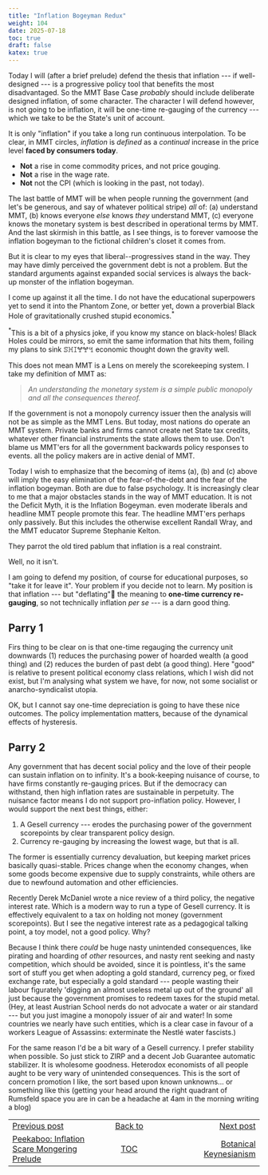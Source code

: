 ```yaml
---
title: "Inflation Bogeyman Redux"
weight: 104
date: 2025-07-18
toc: true
draft: false
katex: true
---
```


Today I will (after a brief prelude) defend the thesis that inflation --- if 
well-designed --- is a progressive policy tool that benefits the most 
disadvantaged. So the MMT Base Case _probably_ should include deliberate 
designed inflation, of some character. The character I will defend however, 
is not going to be inflation, it will be one-time re-gauging of the 
currency --- which we take to be the State's unit of account. 

It is only "inflation" if you take a long run continuous interpolation. 
To be clear, in MMT circles, _inflation_ is _defined_ as a _continual_ 
increase in the price level **faced by consumers today**.

* **Not** a rise in come commodity prices, and not price gouging.
* **Not** a rise in the wage rate.
* **Not** not the CPI (which is looking in the past, not today).

The last battle of MMT will be when people running the government (and let's 
be generous, and say of whatever political stripe) _all_ of: 
(a) understand MMT, (b) knows everyone _else_ knows _they_ understand 
MMT, (c) everyone knows the monetary system is best described in 
operational terms by MMT.
And the last skirmish in this battle, as I see things, is to forever 
vamoose the inflation bogeyman to the fictional children's closet it 
comes from.

But it is clear to my eyes that liberal--progressives stand in the way. 
They may have dimly perceived the government debt is not a problem. But 
the standard arguments against expanded social services is always the 
back-up monster of the inflation bogeyman. 

I come up against it all the time. I do not have the educational 
superpowers yet to send it into the Phantom Zone, or better yet, down 
a proverbial Black Hole of gravitationally crushed stupid 
economics.${}^\ast$

${}^\ast$This is a bit of a physics joke, if you know my stance 
on black-holes! Black Holes could be mirrors, so emit the same information 
that hits them, foiling my plans to sink ꕷꖾꕯꖡꖡꔇ economic thought down 
the gravity well.















This does not mean MMT is a Lens on merely the scorekeeping system. I 
take my definition of MMT as:

> _An understanding the monetary system is a simple public monopoly and 
all the consequences thereof._

If the government is not a monopoly currency issuer then the analysis will 
not be as simple as the MMT Lens. But today, most nations do operate an 
MMT system. Private banks and firms cannot create net State tax credits, 
whatever other financial instruments the state allows them to use. 
Don't blame us MMT'ers for all the government backwards policy 
responses to events. all the policy makers are in active denial of MMT.

Today I wish to emphasize that the becoming of items (a), (b) and (c) above 
will imply the easy elimination of the fear-of-the-debt and the fear of the 
inflation bogeyman.  Both are due to false psychology.
It is increasingly clear to me that a major obstacles stands in the 
way of MMT education. It is not the Deficit Myth, it is the 
Inflation Bogeyman. even moderate liberals and headline MMT people promote 
this fear. The headline MMT'ers perhaps only passively. But this includes 
the otherwise excellent Randall Wray, and the MMT educator 
Supreme Stephanie Kelton. 

They parrot the old tired pablum that inflation is a real constraint.

Well, no it isn't.

I am going to defend my position, of course for educational purposes, 
so "take it for leave it". Your problem if you decide not to learn.
My position is that inflation --- but "deflating"🤣 the meaning to 
**one-time currency re-gauging**, so not technically 
inflation _per se_ --- is a darn good thing.

## Parry 1

Firs thing to be clear on is that one-time regauging the currency unit 
downwards (1) reduces the purchasing power of hoarded wealth (a good thing) 
and (2) reduces the burden of past debt (a good thing). Here "good" is 
relative to present political economy class relations, which I wish did 
not exist, but I'm analysing what system we have, for now, not some 
socialist or anarcho-syndicalist utopia.

OK, but I cannot say one-time depreciation is going to have these nice 
outcomes. The policy implementation matters, because of the dynamical 
effects of hysteresis.







## Parry 2

Any government that has decent social policy and the love of their people 
can sustain inflation on to infinity. It's a book-keeping nuisance of 
course, to have firms constantly re-gauging prices. But if the democracy can 
withstand, then high inflation rates are sustainable in perpetuity. 
The nuisance factor means I do not support pro-inflation policy. However, 
I would support the next best things, either:
1. A Gesell currency --- erodes the purchasing power of the government 
scorepoints by clear transparent policy design.
2. Currency re-gauging by increasing the lowest wage, but that is all.

The former is essentially currency devaluation, but keeping market prices 
basically quasi-stable.  Prices change when the economy changes, when some 
goods become expensive due to supply constraints, while others are due 
to newfound automation and other efficiencies.

Recently Derek McDaniel wrote a nice review of a third policy, the 
negative interest rate. Which is a modern way to run a type of 
Gesell currency. It is effectively equivalent to a tax on holding not 
money (government scorepoints). But I see the negative interest rate 
as a pedagogical talking point, a toy model, not a good policy.  Why?

Because I think there _could_ be huge nasty unintended consequences, like 
pirating and hoarding of _other_ resources, and nasty rent seeking and 
nasty competition, which should be avoided, since it is pointless, it's the 
same sort of stuff you get when adopting a gold standard, currency peg, or 
fixed exchange rate, but especially a gold standard --- people wasting 
their labour figurately 'digging an almost useless metal up out of the 
ground' all just because the government promises to redeem taxes for the 
stupid metal. (Hey, at least Austrian School nerds do not advocate a water 
or air standard --- but you just imagine a monopoly issuer of air and water! 
In some countries we nearly have such entities, which is a clear case in 
favour of a workers League of Assassins: exterminate the Nestlé water 
fascists.)

For the same reason I'd be a bit wary of a Gesell currency. I prefer 
stability when possible. So just stick to ZIRP and a decent Job Guarantee 
automatic stabilizer. It is wholesome goodness. Heterodox economists of 
all people aught to be very wary of unintended consequences.  This is the 
sort of concern promotion I like, the sort based upon known unknowns... or 
something like this (getting your head around the right quadrant of 
Rumsfeld space you are in can be a headache at 4am in the morning 
writing a blog)



<table style="border-collapse: collapse; border=0;">
    <colgroup>
       <col span="1" style="width: 20%;">
       <col span="1" style="width: 20%;">
       <col span="1" style="width: 20%;">
    </colgroup>
<tr style="border: 1px solid color:#0f0f0f;">
<td style="border: 1px solid color:#0f0f0f;">
<a href="../102_peekaboo_inflation_scare_mongering_prelude">Previous post</a></td>
<td style="border: 1px solid color:#0f0f0f; text-align:center;">
<a href="../">Back to</a></td>
<td style="border: 1px solid color:#0f0f0f; text-align:right;">
<a href="../104_botanical_keynesianism">Next post</a></td>
</tr>
<tr style="border: 1px solid color:#0f0f0f;">
<td style="border: 1px solid color:#0f0f0f;">
<a href="../102_peekaboo_inflation_scare_mongering_prelude">Peekaboo: Inflation Scare Mongering Prelude</a></td>
<td style="border: 1px solid color:#0f0f0f; text-align:center;">
<a href="../">TOC</a></td>
<td style="border: 1px solid color:#0f0f0f; text-align:right;">
<a href="../104_botanical_keynesianism">Botanical Keynesianism</a></td>
</tr>
</table></table></table>
